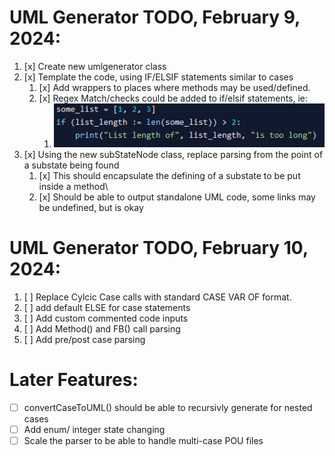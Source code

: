 # UML Generator TODO, February 9, 2024:

1. [x] Create new umlgenerator class
2. [x] Template the code, using IF/ELSIF statements similar to cases
   1. [x] Add wrappers to places where methods may be used/defined.
   2. [x] Regex Match/checks could be added to if/elsif statements, ie:
      1. ![Alt text](image.png)
3. [x] Using the new subStateNode class, replace parsing from the point of a substate being found
   1. [x] This should encapsulate the defining of a substate to be put inside a method\
   2. [x] Should be able to output standalone UML code, some links may be undefined, but is okay



# UML Generator TODO, February 10, 2024:
1. [ ] Replace Cylcic Case calls with standard CASE VAR OF format.
2. [ ] add default ELSE for case statements
3. [ ] Add custom commented code inputs
4. [ ] Add Method() and FB() call parsing
5. [ ] Add pre/post case parsing


# Later Features:
* [ ] convertCaseToUML() should be able to recursivly generate for nested cases
* [ ] Add enum/ integer state changing
* [ ] Scale the parser to be able to handle multi-case POU files

